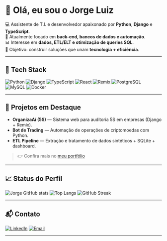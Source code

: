 # 👋 Olá, eu sou o Jorge Luiz  

💻 Assistente de T.I. e desenvolvedor apaixonado por **Python**, **Django** e **TypeScript**.  
🚀 Atualmente focado em **back-end, bancos de dados e automação**.  
📊 Interesse em **dados, ETL/ELT e otimização de queries SQL**.  
🎯 Objetivo: construir soluções que unam **tecnologia + eficiência**.  

---

## 🧰 Tech Stack
![Python](https://img.shields.io/badge/Python-3776AB?logo=python&logoColor=white)
![Django](https://img.shields.io/badge/Django-092E20?logo=django&logoColor=white)
![TypeScript](https://img.shields.io/badge/TypeScript-3178C6?logo=typescript&logoColor=white)
![React](https://img.shields.io/badge/React-20232A?logo=react&logoColor=61DAFB)
![Remix](https://img.shields.io/badge/Remix-000000?logo=remix&logoColor=white)
![PostgreSQL](https://img.shields.io/badge/PostgreSQL-4169E1?logo=postgresql&logoColor=white)
![MySQL](https://img.shields.io/badge/MySQL-4479A1?logo=mysql&logoColor=white)
![Docker](https://img.shields.io/badge/Docker-2496ED?logo=docker&logoColor=white)

---

## 📌 Projetos em Destaque
- **OrganizaAí (5S)** — Sistema web para auditoria 5S em empresas (Django + Remix).  
- **Bot de Trading** — Automação de operações de criptomoedas com Python.  
- **ETL Pipeline** — Extração e tratamento de dados sintéticos + SQLite + dashboard.

> 👉 Confira mais no [meu portfólio](https://SEUSITE.com)

---

## 📈 Status do Perfil
![Jorge GitHub stats](https://github-readme-stats.vercel.app/api?username=Jorgelzz&show_icons=true&theme=radical)
![Top Langs](https://github-readme-stats.vercel.app/api/top-langs/?username=Jorgelzz&layout=compact&theme=radical)
![GitHub Streak](https://streak-stats.demolab.com?user=Jorgelzz&theme=radical&date_format=j%2Fn%5B%2FY%5D)

---

## 📬 Contato
[![LinkedIn](https://img.shields.io/badge/LinkedIn-0A66C2?logo=linkedin&logoColor=white)](https://www.linkedin.com/in/SEULINKEDIN)
[![Email](https://img.shields.io/badge/Email-D14836?logo=gmail&logoColor=white)](mailto:seuemail@exemplo.com)

---
